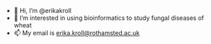 - 👋 Hi, I’m @erikakroll
- 👀 I’m interested in using bioinformatics to study fungal diseases of wheat
- 📫 My email is erika.kroll@rothamsted.ac.uk

<!---
erikakroll/erikakroll is a ✨ special ✨ repository because its `README.md` (this file) appears on your GitHub profile.
You can click the Preview link to take a look at your changes.
--->
